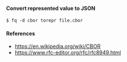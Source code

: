 #### Convert represented value to JSON

```
$ fq -d cbor torepr file.cbor
```

#### References
- https://en.wikipedia.org/wiki/CBOR
- https://www.rfc-editor.org/rfc/rfc8949.html
